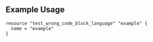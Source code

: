 ## Example Usage

```hcl
resource "test_wrong_code_block_language" "example" {
  name = "example"
}
```
